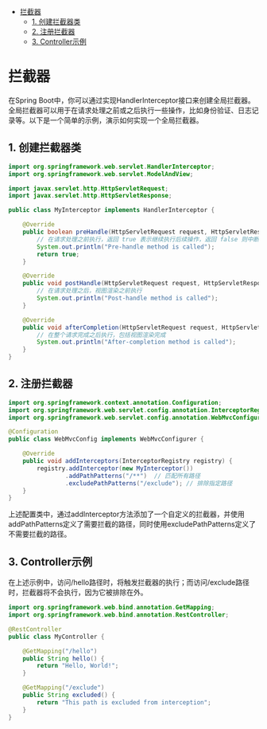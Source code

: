 <!-- TOC -->
* [拦截器](#拦截器)
  * [1. 创建拦截器类](#1-创建拦截器类)
  * [2. 注册拦截器](#2-注册拦截器)
  * [3. Controller示例](#3-controller示例)
<!-- TOC -->

# 拦截器

在Spring Boot中，你可以通过实现HandlerInterceptor接口来创建全局拦截器。全局拦截器可以用于在请求处理之前或之后执行一些操作，比如身份验证、日志记录等。以下是一个简单的示例，演示如何实现一个全局拦截器。

## 1. 创建拦截器类

```java
import org.springframework.web.servlet.HandlerInterceptor;
import org.springframework.web.servlet.ModelAndView;

import javax.servlet.http.HttpServletRequest;
import javax.servlet.http.HttpServletResponse;

public class MyInterceptor implements HandlerInterceptor {

    @Override
    public boolean preHandle(HttpServletRequest request, HttpServletResponse response, Object handler) throws Exception {
        // 在请求处理之前执行，返回 true 表示继续执行后续操作，返回 false 则中断请求
        System.out.println("Pre-handle method is called");
        return true;
    }

    @Override
    public void postHandle(HttpServletRequest request, HttpServletResponse response, Object handler, ModelAndView modelAndView) throws Exception {
        // 在请求处理之后，视图渲染之前执行
        System.out.println("Post-handle method is called");
    }

    @Override
    public void afterCompletion(HttpServletRequest request, HttpServletResponse response, Object handler, Exception ex) throws Exception {
        // 在整个请求完成之后执行，包括视图渲染完成
        System.out.println("After-completion method is called");
    }
}

```

## 2. 注册拦截器

```java
import org.springframework.context.annotation.Configuration;
import org.springframework.web.servlet.config.annotation.InterceptorRegistry;
import org.springframework.web.servlet.config.annotation.WebMvcConfigurer;

@Configuration
public class WebMvcConfig implements WebMvcConfigurer {

    @Override
    public void addInterceptors(InterceptorRegistry registry) {
        registry.addInterceptor(new MyInterceptor())
                .addPathPatterns("/**")  // 匹配所有路径
                .excludePathPatterns("/exclude"); // 排除指定路径
    }
}

```

上述配置类中，通过addInterceptor方法添加了一个自定义的拦截器，并使用addPathPatterns定义了需要拦截的路径，同时使用excludePathPatterns定义了不需要拦截的路径。

## 3. Controller示例

在上述示例中，访问/hello路径时，将触发拦截器的执行；而访问/exclude路径时，拦截器将不会执行，因为它被排除在外。

```java
import org.springframework.web.bind.annotation.GetMapping;
import org.springframework.web.bind.annotation.RestController;

@RestController
public class MyController {

    @GetMapping("/hello")
    public String hello() {
        return "Hello, World!";
    }

    @GetMapping("/exclude")
    public String excluded() {
        return "This path is excluded from interception";
    }
}

```
